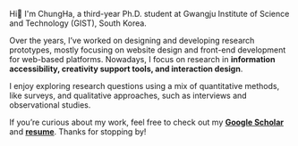 Hi👋 I'm ChungHa, a third-year Ph.D. student at Gwangju Institute of Science and Technology (GIST), South Korea.


Over the years, I’ve worked on designing and developing research prototypes, mostly focusing on website design and front-end development for web-based platforms. Nowadays, I focus on research in **information accessibility, creativity support tools, and interaction design**. 

I enjoy exploring research questions using a mix of quantitative methods, like surveys, and qualitative approaches, such as interviews and observational studies.

If you’re curious about my work, feel free to check out my **[Google Scholar](https://scholar.google.com/citations?user=_CSwBPEAAAAJ&hl=en)** and **[resume](https://github.com/user-attachments/files/22799859/ChungHa_Lee_Ph.D._Candidate.pdf)**. Thanks for stopping by!
